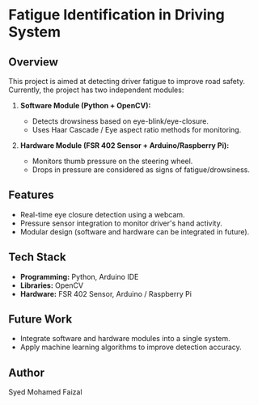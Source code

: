 # Fatigue Identification in Driving System

## Overview
This project is aimed at detecting driver fatigue to improve road safety.  
Currently, the project has two independent modules:

1. **Software Module (Python + OpenCV):**
   - Detects drowsiness based on eye-blink/eye-closure.
   - Uses Haar Cascade / Eye aspect ratio methods for monitoring.

2. **Hardware Module (FSR 402 Sensor + Arduino/Raspberry Pi):**
   - Monitors thumb pressure on the steering wheel.
   - Drops in pressure are considered as signs of fatigue/drowsiness.

## Features
- Real-time eye closure detection using a webcam.
- Pressure sensor integration to monitor driver's hand activity.
- Modular design (software and hardware can be integrated in future).

## Tech Stack
- **Programming:** Python, Arduino IDE
- **Libraries:** OpenCV
- **Hardware:** FSR 402 Sensor, Arduino / Raspberry Pi

## Future Work
- Integrate software and hardware modules into a single system.
- Apply machine learning algorithms to improve detection accuracy.

## Author
Syed Mohamed Faizal
